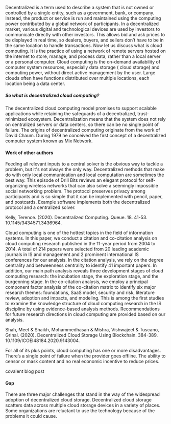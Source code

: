 
Decentralized is a term used to describe a system that is not owned or controlled by a single entity, such 
as a government, bank, or company. Instead, the product or service is run and maintained using the computing power
contributed by a global network of participants. 
In a decentralized market, various digital and technological devices are used by investors to communicate directly with other investors. This allows bid and ask prices to be displayed in real time, so dealers, buyers, and sellers don’t have to be in the same location to handle transactions.
Now let us discuss what is cloud computing. It is the practice of using a network of remote servers hosted on the internet to store, manage, and process data, rather than a local server or a personal computer.
Cloud computing is the on-demand availability of computer system resources, especially data storage ( cloud storage) and computing power, without direct active management by the user. Large clouds often have functions distributed over multiple locations, each location being a data center.

##### So what is decentralized cloud computing?

The decentralized cloud computing model promises to support scalable applications while retaining the safeguards of a decentralized, trust-minimized ecosystem. Decentralization means that the system does not rely on centralized servers or data centers, so there can be no single point of failure.
The origins of decentralized computing originate from the work of David Chaum. During 1979 he conceived the first concept of a decentralized computer system known as Mix Network.


#### Work of other authors

Feeding all relevant inputs to a central solver is the obvious way to tackle a problem, but it's not always the only way. Decentralized methods that make do with only local communication and local computation are sometimes the best way. This episode of Drill Bits reviews an elegant protocol for self-organizing wireless networks that can also solve a seemingly impossible social networking problem. The protocol preserves privacy among participants and is so simple that it can be implemented with pencil, paper, and postcards. Example software implements both the decentralized protocol and a centralized solver.

Kelly, Terence. (2020). Decentralized Computing. Queue. 18. 41-53. 10.1145/3434571.3436964. 



Cloud computing is one of the hottest topics in the field of information systems. In this paper, we conduct a citation and co-citation analysis on cloud computing research published in the 11-year period from 2004 to 2014. A total of 214 papers were selected from 20 leading academic journals in IS and management and 2 prominent international IS conferences for our analysis. In the citation analysis, we rely on the degree centrality and betweenness centrality to identify 41 important papers. In addition, our main path analysis reveals three development stages of cloud computing research: the incubation stage, the exploration stage, and the burgeoning stage. In the co-citation analysis, we employ a principal component factor analysis of the co-citation matrix to identify six major research themes: foundations, SaaS model, security and risk, literature review, adoption and impacts, and modeling. This is among the first studies to examine the knowledge structure of cloud computing research in the IS discipline by using evidence-based analysis methods. Recommendations for future research directions in cloud computing are provided based on our analysis.

Shah, Meet & Shaikh, Mohammedhasan & Mishra, Vishwajeet & Tuscano, Grinal. (2020). Decentralized Cloud Storage Using Blockchain. 384-389. 10.1109/ICOEI48184.2020.9143004. 


For all of its plus points, cloud computing has one or more disadvantages. There’s a single point of failure when the provider goes offline. The ability to censor or mask content and no real economic incentive to reduce prices.

covalent blog post

#### Gap 

There are three major challenges that stand in the way of the widespread adoption of decentralized cloud storage. Decentralized cloud storage scatters data across multiple cloud storage devices in a variety of places. Some organizations are reluctant to use the technology because of the problems it could cause.
